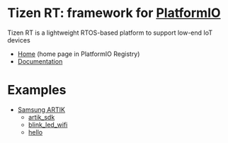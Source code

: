 
# Tizen RT: framework for [PlatformIO](https://platformio.org)

Tizen RT is a lightweight RTOS-based platform to support low-end IoT devices

* [Home](https://platformio.org/frameworks/tizenrt) (home page in PlatformIO Registry)
* [Documentation](http://docs.platformio.org/page/frameworks/tizenrt.html)

# Examples

- [Samsung ARTIK](https://github.com/platformio/platform-samsung_artik)
  * [artik_sdk](https://github.com/platformio/platform-samsung_artik/tree/develop/examples/artik_sdk)
  * [blink_led_wifi](https://github.com/platformio/platform-samsung_artik/tree/develop/examples/blink_led_wifi)
  * [hello](https://github.com/platformio/platform-samsung_artik/tree/develop/examples/hello)


